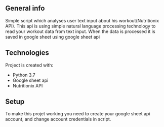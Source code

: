 ## General info
Simple script which analyses user text input about his workout(Nutritionix API). This api is using simple natural language processing technology to read your workout data from text input. When the data is processed it is saved in google sheet using google sheet api

## Technologies
Project is created with:
* Python 3.7
* Google sheet api
* Nutritionix API

## Setup
To make this projet working you need to create your google sheet api account, and change account credentials in script.
